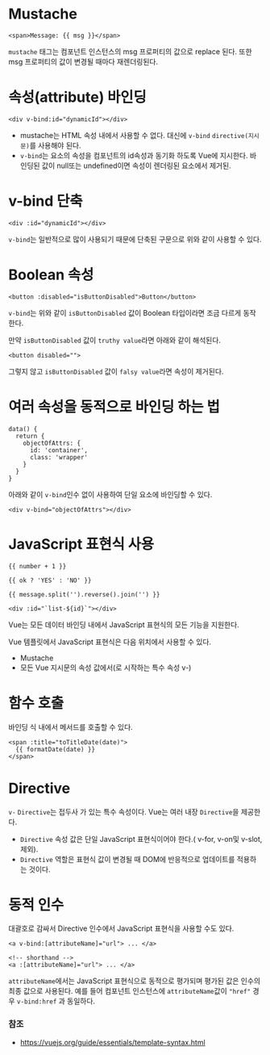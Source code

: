# Mustache

```vue
<span>Message: {{ msg }}</span>
```
`mustache` 태그는 컴포넌트 인스턴스의 msg 프로퍼티의 값으로 replace 된다. 또한 msg 프로퍼티의 값이
변경될 때마다 재렌더링된다.

# 속성(attribute) 바인딩
```vue
<div v-bind:id="dynamicId"></div>
```
- mustache는 HTML 속성 내에서 사용할 수 없다. 대신에 `v-bind` `directive(지시문)`를 사용해야 된다.
- `v-bind`는 요소의 속성을 컴포넌트의 id속성과 동기화 하도록 Vue에 
지시한다. 바인딩된 값이 null또는 undefined이면 속성이 렌더링된 요소에서 제거된.

# v-bind 단축
```vue
<div :id="dynamicId"></div>
```
`v-bind`는 일반적으로 많이 사용되기 때문에 단축된 구문으로 위와 같이 사용할 수 있다.

# Boolean 속성
```vue
<button :disabled="isButtonDisabled">Button</button>
```
`v-bind`는 위와 같이 `isButtonDisabled` 값이 Boolean 타입이라면 조금 다르게 동작한다.

만약 `isButtonDisabled` 값이 `truthy value`라면 아래와 같이 해석된다.
```vue
<button disabled="">
```
그렇지 않고 `isButtonDisabled` 값이 `falsy value`라면 속성이 제거된다.

# 여러 속성을 동적으로 바인딩 하는 법
```vue
data() {
  return {
    objectOfAttrs: {
      id: 'container',
      class: 'wrapper'
    }
  }
}
```
아래와 같이 `v-bind`인수 없이 사용하여 단일 요소에 바인딩할 수 있다.
```vue
<div v-bind="objectOfAttrs"></div>
```

# JavaScript 표현식 사용
```vue
{{ number + 1 }}

{{ ok ? 'YES' : 'NO' }}

{{ message.split('').reverse().join('') }}

<div :id="`list-${id}`"></div>
```
Vue는 모든 데이터 바인딩 내에서 JavaScript 표현식의 모든 기능을 지원한다.

Vue 템플릿에서 JavaScript 표현식은 다음 위치에서 사용할 수 있다.
- Mustache
- 모든 Vue 지시문의 속성 값에서(로 시작하는 특수 속성 v-)

# 함수 호출
바인딩 식 내에서 메서드를 호출할 수 있다.
```vue
<span :title="toTitleDate(date)">
  {{ formatDate(date) }}
</span>
```

# Directive
`v-` `Directive`는 접두사 가 있는 특수 속성이다. 
Vue는 여러 내장 `Directive`을 제공한다.

- `Directive` 속성 값은 단일 JavaScript 표현식이어야 한다.( v-for, v-on및 v-slot, 제외). 
- `Directive` 역할은 표현식 값이 변경될 때 DOM에 반응적으로 업데이트를 적용하는 것이다.

# 동적 인수
대괄호로 감싸서 Directive 인수에서 JavaScript 표현식을 사용할 수도 있다.
```vue
<a v-bind:[attributeName]="url"> ... </a>

<!-- shorthand -->
<a :[attributeName]="url"> ... </a>
```
`attributeName`에서는 JavaScript 표현식으로 동적으로 평가되며 평가된 값은 인수의 최종 값으로 사용된다. 
예를 들어 컴포넌트 인스턴스에 `attributeName`값이 `"href"` 경우 `v-bind:href` 과 동일하다.

### 참조
- https://vuejs.org/guide/essentials/template-syntax.html